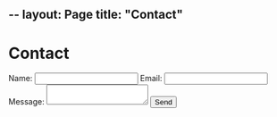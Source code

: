 --
layout: Page
title: "Contact"
--

# Contact

<form action="https://formspree.io/xgeavdbn" method="POST">
  <label>Name:
    <input type="text" name="name">
  </label>
  <label>Email:
    <input type="email" name="_replyto">
  </label>
  <label>Message:
    <textarea name="message"></textarea>
  </label>
  <input type="submit" value="Send">
</form>
